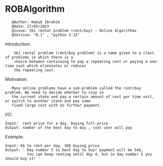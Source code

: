 # ROBAlgorithm
       @Author: Habib Ibrahim
       @Date: 27/05/2023
       @issue: Ski rental problem (rent/buy) - Online Algorithms
       @Version: "0.1" , "python 3.12"

Introduction:

        Ski rental problem (rent/buy problem) is a name given to a class of problems in which there is a
        choice between continuing to pay a repeating cost or paying a one-time cost which eliminates or reduces
        the repeating cost.

Motivation:

       Many online problems have a sub-problem called the rent/buy problem. We need to decide whether to stay in
       the current state and pay a certain amount of cost per time unit, or switch to another state and pay some 
       fixed large cost with no further payment.

I/O:

    Input:  rent price for a day, buying full-price
    Output: number of the best day to buy , cost user will pay

Example:

    Input: 6$ to rent per day, 30$ buying price
    Output: ' Day number 5 is best day to buy! payment will be 54$.
              You can keep renting until day 4, but in day number 5 you should buy it! '
